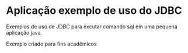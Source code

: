 # Aplicação exemplo de uso do JDBC

Exemplos de uso de JDBC para excutar comando sql em uma pequena aplicação java.

Exemplo criado para fins acadêmicos
